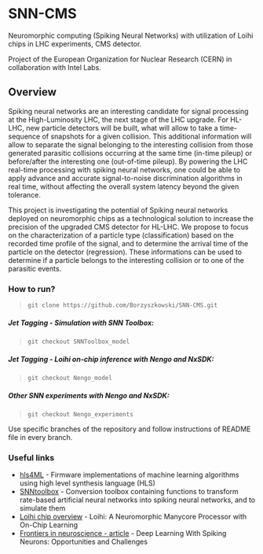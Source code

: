 # SNN-CMS
Neuromorphic computing (Spiking Neural Networks) with utilization of Loihi chips in LHC experiments, CMS detector.

Project of the European Organization for Nuclear Research (CERN) in collaboration with Intel Labs.

## Overview

Spiking neural networks are an interesting candidate for signal processing at the High-Luminosity LHC, the next stage of the LHC upgrade. For HL-LHC, new particle detectors will be built, what will allow to take a time-sequence of snapshots for a given collision. This additional information will allow to separate the signal belonging to the interesting collision from those generated parasitic collisions occurring at the same time (in-time pileup) or before/after the interesting one (out-of-time pileup). By powering the LHC real-time processing with spiking neural networks, one could be able to apply advance and accurate signal-to-noise discrimination algorithms in real time, without affecting the overall system latency beyond the given tolerance. 

This project is investigating the potential of Spiking neural networks deployed on neuromorphic chips as a technological solution to increase the precision of the upgraded CMS detector for HL-LHC. We propose to focus on the characterization of a particle type (classification) based on the recorded time profile of the signal, and to determine the arrival time of the particle on the detector (regression). These informations can be used to determine if a particle belongs to the interesting collision or to one of the parasitic events. 


### How to run?
>~~~~
>git clone https://github.com/Borzyszkowski/SNN-CMS.git
>~~~~

##### Jet Tagging - Simulation with SNN Toolbox:
>~~~~
>git checkout SNNToolbox_model
>~~~~

##### Jet Tagging - Loihi on-chip inference with Nengo and NxSDK:
>~~~~
>git checkout Nengo_model
>~~~~

##### Other SNN experiments with Nengo and NxSDK:
>~~~~
>git checkout Nengo_experiments
>~~~~

Use specific branches of the repository and follow instructions of README file in every branch.

### Useful links

* [hls4ML](https://hls-fpga-machine-learning.github.io/hls4ml/) - Firmware implementations of machine learning algorithms using high level synthesis language (HLS)
* [SNNtoolbox](https://snntoolbox.readthedocs.io/en/latest/index.html) - Conversion toolbox containing functions to transform rate-based artificial neural networks into spiking neural networks, and to simulate them
* [Loihi chip overview](https://ieeexplore.ieee.org/stamp/stamp.jsp?tp=&arnumber=8259423) - Loihi: A Neuromorphic
Manycore Processor with
On-Chip Learning
* [Frontiers in neuroscience - article](https://www.frontiersin.org/articles/10.3389/fnins.2018.00774/full) - Deep Learning With Spiking Neurons: Opportunities and Challenges
